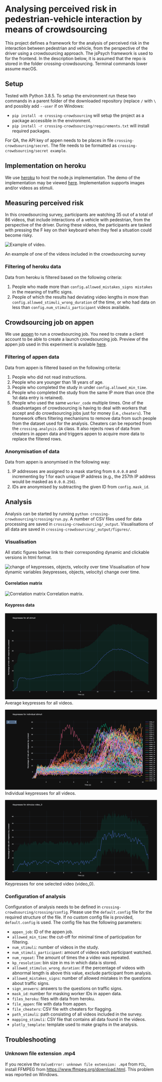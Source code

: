 Analysing perceived risk in pedestrian-vehicle interaction by means of crowdsourcing
=======
This project defines a framework for the analysis of perceived risk in the interaction between pedestrian and vehicle, from the perspective of the driver using a crowdsourcing approach. The jsPsych framework is used to for the frontend. In the description below, it is assumed that the repo is stored in the folder crossing-crowdsourcing. Terminal commands lower assume macOS.

## Setup
Tested with Python 3.8.5. To setup the environment run these two commands in a parent folder of the downloaded repository (replace `/` with `\` and possibly add `--user` if on Windows:
- `pip install -e crossing-crowdsourcing` will setup the project as a package accessible in the environment.
- `pip install -r crossing-crowdsourcing/requirements.txt` will install required packages.

For QA, the API key of appen needs to be places in file `crossing-crowdsourcing/secret`. The file needs to be formatted as `crossing-crowdsourcing/secret example`.

## Implementation on heroku
We use [heroku](https://www.heroku.com/) to host the node.js implementation. The demo of the implementation may be viewed [here](https://crossing-crowdsourced.herokuapp.com/?debug=1&save_data=0). Implementation supports images and/or videos as stimuli.

## Measuring perceived risk
In this crowdsourcing survey, participants are watching 35 out of a total of 86 videos, that include interactions of a vehicle with pedestrian, from the perspective of the driver. During these videos, the participants are tasked with pressing the F key on their keyboard when they feel a situation could become risky. 

![Example of video](https://github.com/bazilinskyy/crossing-crowdsourcing/blob/main/figures/interaction_1.gif?raw=true).

An example of one of the videos included in the crowdsourcing survey

### Filtering of heroku data
Data from heroku is filtered based on the following criteria:
1. People who made more than `config.allowed_mistakes_signs mistakes` in the meaning of traffic signs.
2. People of which the results had deviating video lengths in more than `config.allowed_stimuli_wrong_duration` of the time, or who had data on less than `config.num_stimuli_participant` videos available.

## Crowdsourcing job on appen
We use [appen](http://appen.com) to run a crowdsourcing job. You need to create a client account to be able to create a launch crowdsourcing job. Preview of the appen job used in this experiment is available [here](https://view.appen.io/channels/cf_internal/jobs/1730370/editor_preview?token=22UH3xH4x1hHZy2yVHntEg).

### Filtering of appen data
Data from appen is filtered based on the following criteria:
1. People who did not read instructions.
2. People who are younger than 18 years of age.
3. People who completed the study in under `config.allowed_min_time`.
4. People who completed the study from the same IP more than once (the 1st data entry is retained).
5. People who used the same `worker_code` multiple times. One of the disadvantages of crowdsourcing is having to deal with workers that accept and do crowdsourcing jobs just for money (i.e., `cheaters`). The framework offers filtering mechanisms to remove data from such people from the dataset used for the analysis. Cheaters can be reported from the `crossing.analysis.QA` class. It also rejects rows of data from cheaters in appen data and triggers appen to acquire more data to replace the filtered rows.

### Anonymisation of data
Data from appen is anonymised in the following way:
1. IP addresses are assigned to a mask starting from `0.0.0.0` and incrementing by 1 for each unique IP address (e.g., the 257th IP address would be masked as `0.0.0.256`).
2. IDs are anonymised by subtracting the given ID from `config.mask_id`.

## Analysis
Analysis can be started by running `python crossing-crowdsourcing/crossing/run.py`. A number of CSV files used for data processing are saved in `crossing-crowdsourcing/_output`. Visualisations of all data are saved in `crossing-crowdsourcing/_output/figures/`.

### Visualisation
All static figures below link to their corresponding dynamic and clickable versions in html format.

![change of keypresses, objects, velocity over time](https://github.com/bazilinskyy/crossing-crowdsourcing/blob/main/figures/dynamic.gif?raw=true)
Visualisation of how dynamic variables (keypresses, objects, velocity) change over time.

#### Correlation matrix
![Correlation matrix](https://github.com/bazilinskyy/crossing-crowdsourcing/blob/main/figures/all_corr_matrix.jpg?raw=true)
Correlation matrix.

#### Keypress data
[![keypresses for all videos](figures/kp.png)](https://htmlpreview.github.io/?https://github.com/bazilinskyy/crossing-crowdsourcing/blob/main/dynamic_figures/kp.html)
Average keypresses for all videos.

[![keypresses for individual videos](figures/kp_videos.png)](https://htmlpreview.github.io/?https://github.com/bazilinskyy/crossing-crowdsourcing/blob/main/dynamic_figures/kp_videos.html)
Individual keypresses for all videos.

[![keypresses for one video](figures/kp_video_0.png)](https://htmlpreview.github.io/?https://github.com/bazilinskyy/crossing-crowdsourcing/blob/main/dynamic_figures/kp_video_0.html)
Keypresses for one selected video (video_0).

### Configuration of analysis
Configuration of analysis needs to be defined in `crossing-crowdsourcing/crossing/config`. Please use the `default.config` file for the required structure of the file. If no custom config file is provided, `default.config` is used. The config file has the following parameters:
* `appen_job`: ID of the appen job.
* `allowed_min_time`: the cut-off for minimal time of participation for filtering.
* `num_stimuli`: number of videos in the study.
* `num_stimuli_participant`: amount of videos each participant watched.
* `num_repeat`: The amount of times the a video was repeated.
* `kp_resolution`: bin size in ms in which data is stored.
* `allowed_stimulus_wrong_duration`: if the percentage of videos with abnormal length is above this value, exclude participant from analysis.
* `allowed_mistakes_signs`: number of allowed mistakes in the questions about traffic signs.
* `sign_answers`: answers to the questions on traffic signs.
* `mask_id`: number for masking worker IDs in appen data.
* `files_heroku`: files with data from heroku.
* `file_appen`: file with data from appen.
* `file_cheaters`: CSV file with cheaters for flagging.
* `path_stimuli`: path consisting of all videos included in the survey.
* `mapping_stimuli`: CSV file that contains all data found in the videos.
* `plotly_template`: template used to make graphs in the analysis.

## Troubleshooting
### Unknown file extension .mp4
If you receive the `ValueError: unknown file extension: .mp4` from `PIL`, install FFMPEG from https://www.ffmpeg.org/download.html. This problem was reported on Windows.
